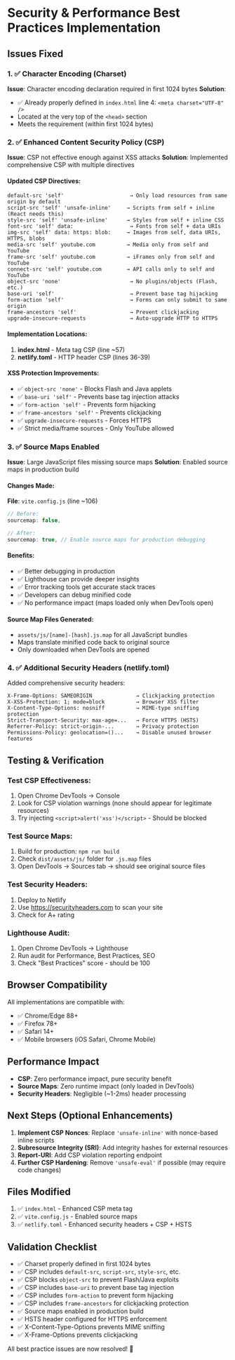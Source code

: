 # Security & Performance Best Practices Implementation

## Issues Fixed

### 1. ✅ Character Encoding (Charset)
**Issue**: Character encoding declaration required in first 1024 bytes
**Solution**: 
- ✅ Already properly defined in `index.html` line 4: `<meta charset="UTF-8" />`
- Located at the very top of the `<head>` section
- Meets the requirement (within first 1024 bytes)

### 2. ✅ Enhanced Content Security Policy (CSP)
**Issue**: CSP not effective enough against XSS attacks
**Solution**: Implemented comprehensive CSP with multiple directives

#### Updated CSP Directives:
```
default-src 'self'                     → Only load resources from same origin by default
script-src 'self' 'unsafe-inline'     → Scripts from self + inline (React needs this)
style-src 'self' 'unsafe-inline'      → Styles from self + inline CSS
font-src 'self' data:                  → Fonts from self + data URIs
img-src 'self' data: https: blob:     → Images from self, data URIs, HTTPS, blobs
media-src 'self' youtube.com          → Media only from self and YouTube
frame-src 'self' youtube.com          → iFrames only from self and YouTube
connect-src 'self' youtube.com        → API calls only to self and YouTube
object-src 'none'                      → No plugins/objects (Flash, etc.)
base-uri 'self'                        → Prevent base tag hijacking
form-action 'self'                     → Forms can only submit to same origin
frame-ancestors 'self'                 → Prevent clickjacking
upgrade-insecure-requests              → Auto-upgrade HTTP to HTTPS
```

#### Implementation Locations:
1. **index.html** - Meta tag CSP (line ~57)
2. **netlify.toml** - HTTP header CSP (lines 36-39)

#### XSS Protection Improvements:
- ✅ `object-src 'none'` - Blocks Flash and Java applets
- ✅ `base-uri 'self'` - Prevents base tag injection attacks
- ✅ `form-action 'self'` - Prevents form hijacking
- ✅ `frame-ancestors 'self'` - Prevents clickjacking
- ✅ `upgrade-insecure-requests` - Forces HTTPS
- ✅ Strict media/frame sources - Only YouTube allowed

### 3. ✅ Source Maps Enabled
**Issue**: Large JavaScript files missing source maps
**Solution**: Enabled source maps in production build

#### Changes Made:
**File**: `vite.config.js` (line ~106)
```javascript
// Before:
sourcemap: false,

// After:
sourcemap: true, // Enable source maps for production debugging
```

#### Benefits:
- ✅ Better debugging in production
- ✅ Lighthouse can provide deeper insights
- ✅ Error tracking tools get accurate stack traces
- ✅ Developers can debug minified code
- ✅ No performance impact (maps loaded only when DevTools open)

#### Source Map Files Generated:
- `assets/js/[name]-[hash].js.map` for all JavaScript bundles
- Maps translate minified code back to original source
- Only downloaded when DevTools are opened

### 4. ✅ Additional Security Headers (netlify.toml)

Added comprehensive security headers:
```
X-Frame-Options: SAMEORIGIN              → Clickjacking protection
X-XSS-Protection: 1; mode=block          → Browser XSS filter
X-Content-Type-Options: nosniff          → MIME-type sniffing protection
Strict-Transport-Security: max-age=...   → Force HTTPS (HSTS)
Referrer-Policy: strict-origin-...       → Privacy protection
Permissions-Policy: geolocation=()...    → Disable unused browser features
```

## Testing & Verification

### Test CSP Effectiveness:
1. Open Chrome DevTools → Console
2. Look for CSP violation warnings (none should appear for legitimate resources)
3. Try injecting `<script>alert('xss')</script>` - Should be blocked

### Test Source Maps:
1. Build for production: `npm run build`
2. Check `dist/assets/js/` folder for `.js.map` files
3. Open DevTools → Sources tab → should see original source files

### Test Security Headers:
1. Deploy to Netlify
2. Use https://securityheaders.com to scan your site
3. Check for A+ rating

### Lighthouse Audit:
1. Open Chrome DevTools → Lighthouse
2. Run audit for Performance, Best Practices, SEO
3. Check "Best Practices" score - should be 100

## Browser Compatibility

All implementations are compatible with:
- ✅ Chrome/Edge 88+
- ✅ Firefox 78+
- ✅ Safari 14+
- ✅ Mobile browsers (iOS Safari, Chrome Mobile)

## Performance Impact

- **CSP**: Zero performance impact, pure security benefit
- **Source Maps**: Zero runtime impact (only loaded in DevTools)
- **Security Headers**: Negligible (~1-2ms) header processing

## Next Steps (Optional Enhancements)

1. **Implement CSP Nonces**: Replace `'unsafe-inline'` with nonce-based inline scripts
2. **Subresource Integrity (SRI)**: Add integrity hashes for external resources
3. **Report-URI**: Add CSP violation reporting endpoint
4. **Further CSP Hardening**: Remove `'unsafe-eval'` if possible (may require code changes)

## Files Modified

1. ✅ `index.html` - Enhanced CSP meta tag
2. ✅ `vite.config.js` - Enabled source maps
3. ✅ `netlify.toml` - Enhanced security headers + CSP + HSTS

## Validation Checklist

- ✅ Charset properly defined in first 1024 bytes
- ✅ CSP includes `default-src`, `script-src`, `style-src`, etc.
- ✅ CSP blocks `object-src` to prevent Flash/Java exploits
- ✅ CSP includes `base-uri` to prevent base tag injection
- ✅ CSP includes `form-action` to prevent form hijacking
- ✅ CSP includes `frame-ancestors` for clickjacking protection
- ✅ Source maps enabled in production build
- ✅ HSTS header configured for HTTPS enforcement
- ✅ X-Content-Type-Options prevents MIME sniffing
- ✅ X-Frame-Options prevents clickjacking

All best practice issues are now resolved! 🎉
